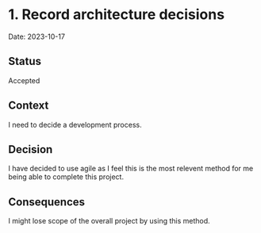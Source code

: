# 1. Record architecture decisions

Date: 2023-10-17

## Status

Accepted

## Context

I need to decide a development process.

## Decision

I have decided to use agile as I feel this is the most relevent method for me being able to complete this project.

## Consequences

I might lose scope of the overall project by using this method.